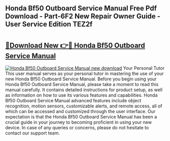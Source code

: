 ## Honda Bf50 Outboard Service Manual Free Pdf Download - Part-6F2 New Repair Owner Guide - User Service Edition TEZ2f

# <h2><a href="http://bc6791.oget.top/?id=Honda+Bf50+Outboard+Service+Manual">🔗Download New 👉🔴 Honda Bf50 Outboard Service Manual</a></h2>

[![Honda Bf50 Outboard Service Manual new download](https://i.imgur.com/5g1atiW.png)](http://bc6791.oget.top/?id=Honda+Bf50+Outboard+Service+Manual)
Your Personal Tutor This user manual serves as your personal tutor in mastering the use of your new Honda Bf50 Outboard Service Manual. Before you begin using your Honda Bf50 Outboard Service Manual, please take a moment to read this manual carefully. It contains detailed instructions for product setup, as well as information on how to use its various features and capabilities. Honda Bf50 Outboard Service Manual advanced features include object recognition, motion sensors, customizable alerts, and remote access, all of which can be accessed and customized through the user interface. Our expectation is that the Honda Bf50 Outboard Service Manual has been a crucial guide in your journey to becoming proficient in using your new device. In case of any queries or concerns, please do not hesitate to contact our support team.
